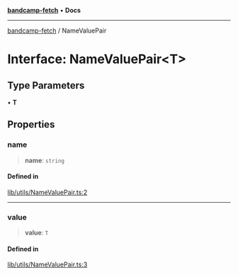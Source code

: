 [**bandcamp-fetch**](../README.md) • **Docs**

***

[bandcamp-fetch](../README.md) / NameValuePair

# Interface: NameValuePair\<T\>

## Type Parameters

• **T**

## Properties

### name

> **name**: `string`

#### Defined in

[lib/utils/NameValuePair.ts:2](https://github.com/patrickkfkan/bandcamp-fetch/blob/e4cb82348d4aab387354625a2433077d57362f73/src/lib/utils/NameValuePair.ts#L2)

***

### value

> **value**: `T`

#### Defined in

[lib/utils/NameValuePair.ts:3](https://github.com/patrickkfkan/bandcamp-fetch/blob/e4cb82348d4aab387354625a2433077d57362f73/src/lib/utils/NameValuePair.ts#L3)
